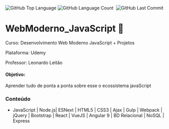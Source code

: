 <img alt="GitHub Top Language" src="https://img.shields.io/github/languages/top/Lucas0019/WebModerno_JavaScript" /> <img alt="GitHub Language Count" src="https://img.shields.io/github/languages/count/Lucas0019/WebModerno_JavaScript" /> <img alt="" src="https://img.shields.io/github/repo-size/Lucas0019/WebModerno_JavaScript" /> <img alt="GitHub Last Commit" src="https://img.shields.io/github/last-commit/Lucas0019/WebModerno_JavaScript" />

# WebModerno_JavaScript 🚀️

Curso: Desenvolvimento Web Moderno JavaScript + Projetos

Plataforma: Udemy

Professor: Leonardo Leitão

#### Objetivo:

Aprender tudo de ponta a ponta sobre esse o ecossistema javaScript 

### Conteúdo

- JavaScript | Node.js| ESNext | HTML5 | CSS3 | Ajax | Gulp |  Webpack | jQuery | Bootstrap | React | VueJS | Angular 9 | BD Relacional |  NoSQL |  Express
